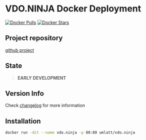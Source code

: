 # VDO.NINJA Docker Deployment

[![Docker Pulls](https://img.shields.io/docker/pulls/umlatt/vdo.ninja.svg)](https://hub.docker.com/r/umlatt/vdo.ninja)
[![Docker Stars](https://img.shields.io/docker/stars/umlatt/vdo.ninja.svg)](https://hub.docker.com/r/umlatt/vdo.ninja)

## Project repository
[github project](https://github.com/Umlatt/vdo.ninja)

## State

> **EARLY DEVELOPMENT**

## Version Info

Check [changelog](https://github.com/umlatt/vdo.ninja/blob/master/changelog.md) for more information

## Installation

```bash
docker run -dit --name vdo.ninja -p 80:80 umlatt/vdo.ninja
```